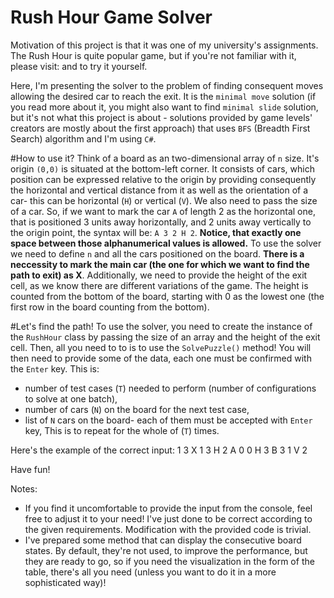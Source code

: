 # Rush Hour Game Solver

Motivation of this project is that it was one of my university's assignments. The Rush Hour is quite popular game, but if 
you're not familiar with it, please visit:  and to try it yourself.

Here, I'm presenting the solver to the problem of finding consequent moves allowing the desired car to reach the exit. It 
is the `minimal move` solution (if you read more about it, you might also want to find `minimal slide` solution, but it's not what this 
project is about - solutions provided by game levels' creators are mostly about the first approach) that uses `BFS` (Breadth First Search)
algorithm and I'm using `C#`.

#How to use it?
Think of a board as an two-dimensional array of `n` size. It's origin `(0,0)` is situated at the bottom-left corner. It consists of cars,
which position can be expressed relative to the origin by providing consequently the horizontal and vertical distance from it as well as
the orientation of a car- this can be horizontal (`H`) or vertical (`V`). We also need to pass the size of a car. So, if we want to mark 
the car `A` of length 2 as the horizontal one, that is positioned 3 units away horizontally, and 2 units away vertically to the origin 
point, the syntax will be: `A 3 2 H 2`. <b>Notice, that exactly one space between those alphanumerical values is allowed.</b> To use the
solver we need to define `n` and all the cars positioned on the board. <b>There is a neccessity to mark the main car (the one for which
we want to find the path to exit) as X</b>. Additionally, we need to provide the height of the exit cell, as we know there are different
variations of the game. The height is counted from the bottom of the board, starting with 0 as the lowest one (the first row in the board
counting from the bottom).

#Let's find the path!
To use the solver, you need to create the instance of the `RushHour` class by passing the size of an array and the height of the exit cell.
Then, all you need to to is to use the `SolvePuzzle()` method! You will then need to provide some of the data, each one must be confirmed
with the `Enter` key. This is:
- number of test cases (`T`) needed to perform (number of configurations to solve at one batch),
- number of cars (`N`) on the board for the next test case,
- list of `N` cars on the board- each of them must be accepted with `Enter` key,
This is to repeat for the whole of (`T`) times.

Here's the example of the correct input:
1
3
X 1 3 H 2
A 0 0 H 3
B 3 1 V 2

Have fun!


Notes:
- If you find it uncomfortable to provide the input from the console, feel free to adjust it to your need! I've just done to be 
correct according to the given requirements. Modification with the provided code is trivial.
- I've prepared some method that can display the consecutive board states. By default, they're not used, to improve the performance, 
but they are ready to go, so if you need the visualization in the form of the table, there's all you need 
(unless you want to do it in a more sophisticated way)!
